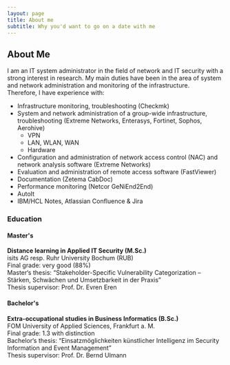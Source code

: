 ```yaml
---
layout: page
title: About me
subtitle: Why you'd want to go on a date with me
---
```


## About Me
I am an IT system administrator in the field of network and IT security with a strong interest in research. My main duties have been in the area of system and network administration and monitoring of the infrastructure.  
Therefore, I have experience with:
- Infrastructure monitoring, troubleshooting (Checkmk)
- System and network administration of a group-wide infrastructure, troubleshooting (Extreme Networks, Enterasys, Fortinet, Sophos, Aerohive)
  - VPN
  - LAN, WLAN, WAN
  - Hardware
- Configuration and administration of network access control (NAC) and network analysis software (Extreme Networks)
- Evaluation and administration of remote access software (FastViewer)
- Documentation (Zetema CabDoc)
- Performance monitoring (Netcor GeNiEnd2End)
- AutoIt
- IBM/HCL Notes, Atlassian Confluence & Jira

### Education

#### Master's

**Distance learning in Applied IT Security (M.Sc.)**  
isits AG resp. Ruhr University Bochum (RUB)  
Final grade: very good (88%)  
Master‘s thesis: “Stakeholder-Specific Vulnerability Categorization – Stärken, Schwächen und Umsetzbarkeit in der Praxis”  
Thesis supervisor: Prof. Dr. Evren Eren  

#### Bachelor's

**Extra-occupational studies in Business Informatics (B.Sc.)**  
FOM University of Applied Sciences, Frankfurt a. M.  
Final grade: 1.3 with distinction  
Bachelor‘s thesis: “Einsatzmöglichkeiten künstlicher Intelligenz im Security Information and Event Management”  
Thesis supervisor: Prof. Dr. Bernd Ulmann  



